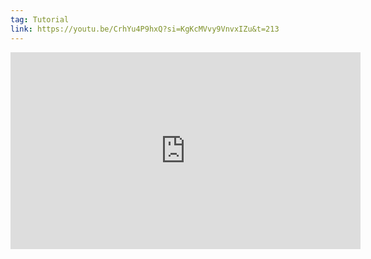 ```yaml
---
tag: Tutorial
link: https://youtu.be/CrhYu4P9hxQ?si=KgKcMVvy9VnvxIZu&t=213
---
```

<iframe width="560" height="315" src="https://www.youtube.com/embed/CrhYu4P9hxQ?si=KgKcMVvy9VnvxIZu&amp;start=213" title="YouTube video player" frameborder="0" allow="accelerometer; autoplay; clipboard-write; encrypted-media; gyroscope; picture-in-picture; web-share" referrerpolicy="strict-origin-when-cross-origin" allowfullscreen></iframe>
